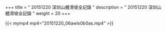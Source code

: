 +++
title = " 20151220 深圳山體滑坡全記錄 "
description = " 20151220 深圳山體滑坡全記錄 "
weight = 20
+++

{{< mymp4 mp4="20151220_06awlx0b0as.mp4" >}}

